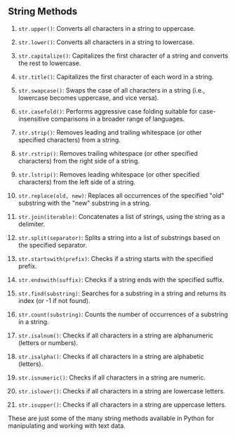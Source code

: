 ## String Methods ##

1. `str.upper()`: Converts all characters in a string to uppercase.

2. `str.lower()`: Converts all characters in a string to lowercase.

3. `str.capitalize()`: Capitalizes the first character of a string and converts the rest to lowercase.

4. `str.title()`: Capitalizes the first character of each word in a string.

5. `str.swapcase()`: Swaps the case of all characters in a string (i.e., lowercase becomes uppercase, and vice versa).

6. `str.casefold()`: Performs aggressive case folding suitable for case-insensitive 
comparisons in a broader range of languages.

7. `str.strip()`: Removes leading and trailing whitespace (or other specified characters) from a string.

8. `str.rstrip()`: Removes trailing whitespace (or other specified characters) from the right side of a string.

9. `str.lstrip()`: Removes leading whitespace (or other specified characters) from the left side of a string.

10. `str.replace(old, new)`: Replaces all occurrences of the specified "old" substring with the "new" substring in a string.

11. `str.join(iterable)`: Concatenates a list of strings, using the string as a delimiter.

12. `str.split(separator)`: Splits a string into a list of substrings based on the specified separator.

13. `str.startswith(prefix)`: Checks if a string starts with the specified prefix.

14. `str.endswith(suffix)`: Checks if a string ends with the specified suffix.

15. `str.find(substring)`: Searches for a substring in a string and returns its index (or -1 if not found).

16. `str.count(substring)`: Counts the number of occurrences of a substring in a string.

17. `str.isalnum()`: Checks if all characters in a string are alphanumeric (letters or numbers).

18. `str.isalpha()`: Checks if all characters in a string are alphabetic (letters).

19. `str.isnumeric()`: Checks if all characters in a string are numeric.

20. `str.islower()`: Checks if all characters in a string are lowercase letters.

21. `str.isupper()`: Checks if all characters in a string are uppercase letters.

These are just some of the many string methods available in Python for manipulating and working with text data.